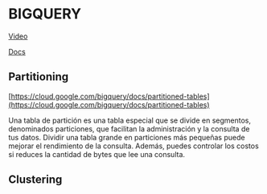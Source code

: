 # BIGQUERY
[Video](https://es.coursera.org/lecture/data-lakes-data-warehouses-gcp-es/como-optimizar-con-particiones-y-agrupamiento-en-clusteres-7dOQL?redirectTo=%2Flearn%2Fdata-lakes-data-warehouses-gcp-es%3Faction%3Denroll)

[Docs](https://googleapis.dev/python/bigquery/latest/index.html)

## Partitioning
[https://cloud.google.com/bigquery/docs/partitioned-tables](https://cloud.google.com/bigquery/docs/partitioned-tables)

Una tabla de partición es una tabla especial que se divide en segmentos, denominados particiones, que facilitan la administración y la consulta de tus datos. Dividir una tabla grande en particiones más pequeñas puede mejorar el rendimiento de la consulta. Además, puedes controlar los costos si reduces la cantidad de bytes que lee una consulta.

## Clustering